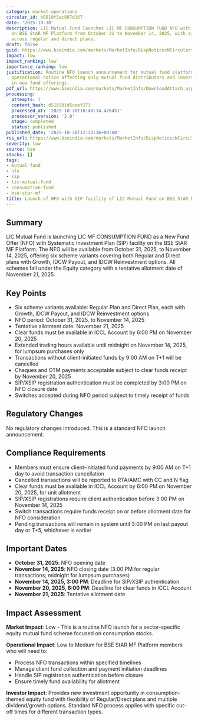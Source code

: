 ```yaml
---
category: market-operations
circular_id: b0810f5ac887d167
date: '2025-10-30'
description: LIC Mutual Fund launches LIC MF CONSUMPTION FUND NFO with SIP facility
  on BSE StAR MF Platform from October 31 to November 14, 2025, with six scheme options
  across regular and direct plans.
draft: false
guid: https://www.bseindia.com/markets/MarketInfo/DispNoticesNCirculars.aspx?Noticeid={838493D9-D630-4CEA-886D-F91013AAC50C}&noticeno=20251030-26&dt=10/30/2025&icount=26&totcount=63&flag=0
impact: low
impact_ranking: low
importance_ranking: low
justification: Routine NFO launch announcement for mutual fund platform. Standard
  operational notice affecting only mutual fund distributors and investors interested
  in new fund offerings.
pdf_url: https://www.bseindia.com/markets/MarketInfo/DownloadAttach.aspx?id=20251030-26&attachedId=
processing:
  attempts: 1
  content_hash: d516501d5ceef273
  processed_at: '2025-10-30T18:48:14.426451'
  processor_version: '2.0'
  stage: completed
  status: published
published_date: '2025-10-30T12:33:36+00:00'
rss_url: https://www.bseindia.com/markets/MarketInfo/DispNoticesNCirculars.aspx?Noticeid={838493D9-D630-4CEA-886D-F91013AAC50C}&noticeno=20251030-26&dt=10/30/2025&icount=26&totcount=63&flag=0
severity: low
source: bse
stocks: []
tags:
- mutual-fund
- nfo
- sip
- lic-mutual-fund
- consumption-fund
- bse-star-mf
title: Launch of NFO with SIP facility of LIC Mutual Fund on BSE StAR MF Platform
---
```


## Summary

LIC Mutual Fund is launching LIC MF CONSUMPTION FUND as a New Fund Offer (NFO) with Systematic Investment Plan (SIP) facility on the BSE StAR MF Platform. The NFO will be available from October 31, 2025, to November 14, 2025, offering six scheme variants covering both Regular and Direct plans with Growth, IDCW Payout, and IDCW Reinvestment options. All schemes fall under the Equity category with a tentative allotment date of November 21, 2025.

## Key Points

- Six scheme variants available: Regular Plan and Direct Plan, each with Growth, IDCW Payout, and IDCW Reinvestment options
- NFO period: October 31, 2025, to November 14, 2025
- Tentative allotment date: November 21, 2025
- Clear funds must be available in ICCL Account by 6:00 PM on November 20, 2025
- Extended trading hours available until midnight on November 14, 2025, for lumpsum purchases only
- Transactions without client-initiated funds by 9:00 AM on T+1 will be cancelled
- Cheques and OTM payments acceptable subject to clear funds receipt by November 20, 2025
- SIP/XSIP registration authentication must be completed by 3:00 PM on NFO closure date
- Switches accepted during NFO period subject to timely receipt of funds

## Regulatory Changes

No regulatory changes introduced. This is a standard NFO launch announcement.

## Compliance Requirements

- Members must ensure client-initiated fund payments by 9:00 AM on T+1 day to avoid transaction cancellation
- Cancelled transactions will be reported to RTA/AMC with CC and N flag
- Clear funds must be available in ICCL Account by 6:00 PM on November 20, 2025, for unit allotment
- SIP/XSIP registrations require client authentication before 3:00 PM on November 14, 2025
- Switch transactions require funds receipt on or before allotment date for NFO consideration
- Pending transactions will remain in system until 3:00 PM on last payout day or T+5, whichever is earlier

## Important Dates

- **October 31, 2025**: NFO opening date
- **November 14, 2025**: NFO closing date (3:00 PM for regular transactions; midnight for lumpsum purchases)
- **November 14, 2025, 3:00 PM**: Deadline for SIP/XSIP authentication
- **November 20, 2025, 6:00 PM**: Deadline for clear funds in ICCL Account
- **November 21, 2025**: Tentative allotment date

## Impact Assessment

**Market Impact**: Low - This is a routine NFO launch for a sector-specific equity mutual fund scheme focused on consumption stocks.

**Operational Impact**: Low to Medium for BSE StAR MF Platform members who will need to:
- Process NFO transactions within specified timelines
- Manage client fund collection and payment initiation deadlines
- Handle SIP registration authentication before closure
- Ensure timely fund availability for allotment

**Investor Impact**: Provides new investment opportunity in consumption-themed equity fund with flexibility of Regular/Direct plans and multiple dividend/growth options. Standard NFO process applies with specific cut-off times for different transaction types.